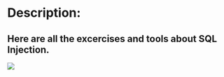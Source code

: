 # Description:
<h2>Here are all the excercises and tools about SQL Injection.</h2>
<img src="https://www.secjuice.com/content/images/2019/01/spaceinjection.gif" widht="100"/>
